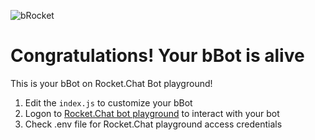 [create-user]: https://rocket.chat/docs/bots/creating-bot-users/
[configure-bot]: https://rocket.chat/docs/bots/configure-bot-environment/

![bRocket](https://cdn.glitch.com/f4b1ba17-30d5-4534-a30e-e61bb60f9d59%2FbRocket.png?1534485925380)

# Congratulations!  Your bBot is alive

This is your bBot on Rocket.Chat Bot playground!

1. Edit the `index.js` to customize your bBot
1. Logon to [Rocket.Chat bot playground](https://bots.rocket.chat) to interact with your bot
1. Check .env file for Rocket.Chat playground access credentials 



